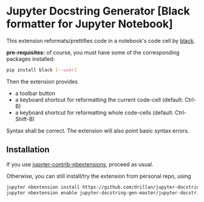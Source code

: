 # Jupyter Docstring Generator [Black formatter for Jupyter Notebook]

This extension reformats/prettifies code in a notebook's code cell by [black](https://black.readthedocs.io/en/stable/). 

**pre-requisites:** of course, you must have some of the corresponding packages installed:

```bash
pip install black [--user]
```

Then the extension provides

- a toolbar button
- a keyboard shortcut for reformatting the current code-cell (default: Ctrl-B)
- a keyboard shortcut for reformatting whole code-cells (default: Ctrl-Shift-B)

Syntax shall be correct. The extension will also point basic syntax errors. 

## Installation

If you use [jupyter-contrib-nbextensions](https://github.com/ipython-contrib/jupyter_contrib_nbextensions), proceed as usual. 

Otherwise, you can still install/try the extension from personal repo, using

```bash
jupyter nbextension install https://github.com/drillan/jupyter-docstring-gen/archive/master.zip --user
jupyter nbextension enable jupyter-docstring-gen-master/jupyter-docstring-gen
```
